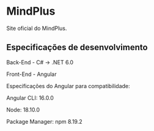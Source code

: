 # MindPlus
Site oficial do MindPlus.

## Especificações de desenvolvimento

Back-End - C# -> .NET 6.0

Front-End - Angular

Especificações do Angular para compatibilidade:

Angular CLI: 16.0.0

Node: 18.10.0

Package Manager: npm 8.19.2
